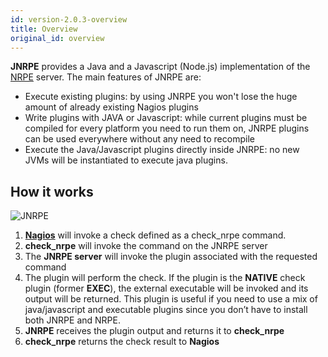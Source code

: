 ```yaml
---
id: version-2.0.3-overview
title: Overview
original_id: overview
---
```


**JNRPE** provides a Java and a Javascript (Node.js) implementation of the [NRPE](https://exchange.nagios.org/directory/Addons/Monitoring-Agents/NRPE--2D-Nagios-Remote-Plugin-Executor/details) server. The main features of JNRPE are:

* Execute existing plugins: by using JNRPE you won't lose the huge amount of already existing Nagios plugins
* Write plugins with JAVA or Javascript: while current plugins must be compiled for every platform you need to run them on, JNRPE plugins can be used everywhere without any need to recompile
* Execute the Java/Javascript plugins directly inside JNRPE: no new JVMs will be instantiated to execute java plugins.

## How it works

![JNRPE](assets/overview-203.png)

1. [**Nagios**](https://www.nagios.org/) will invoke a check defined as a check_nrpe command.
2. **check_nrpe** will invoke the command on the JNRPE server
3. The **JNRPE server** will invoke the plugin associated with the requested command
4. The plugin will perform the check. If the plugin is the **NATIVE** check plugin (former **EXEC**), the external executable will be invoked and its output will be returned. This plugin is useful if you need to use a mix of java/javascript and executable plugins since you don’t have to install both JNRPE and NRPE.
5. **JNRPE** receives the plugin output and returns it to **check_nrpe**
6. **check_nrpe** returns the check result to **Nagios**

